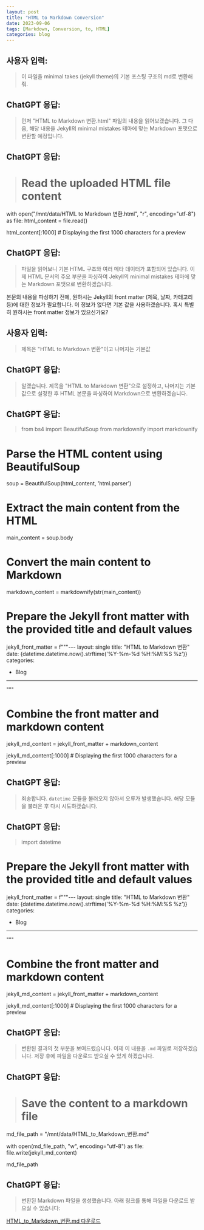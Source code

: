 ```yaml
---
layout: post
title: "HTML to Markdown Conversion"
date: 2023-09-06
tags: [Markdown, Conversion, to, HTML]
categories: blog
---
```


## 사용자 입력:
> 이 파일을 minimal takes (jekyll theme)의 기본 포스팅 구조의 md로 변환해줘.

## ChatGPT 응답:
> 먼저 "HTML to Markdown 변환.html" 파일의 내용을 읽어보겠습니다. 그 다음, 해당 내용을 Jekyll의 minimal mistakes 테마에 맞는 Markdown 포맷으로 변환할 예정입니다.

## ChatGPT 응답:
> # Read the uploaded HTML file content
with open("/mnt/data/HTML to Markdown 변환.html", "r", encoding="utf-8") as file:
    html_content = file.read()

html_content[:1000]  # Displaying the first 1000 characters for a preview

## ChatGPT 응답:
> 파일을 읽어보니 기본 HTML 구조와 여러 메타 데이터가 포함되어 있습니다. 이제 HTML 문서의 주요 부분을 파싱하여 Jekyll의 minimal mistakes 테마에 맞는 Markdown 포맷으로 변환하겠습니다.

본문의 내용을 파싱하기 전에, 원하시는 Jekyll의 front matter (제목, 날짜, 카테고리 등)에 대한 정보가 필요합니다. 이 정보가 없다면 기본 값을 사용하겠습니다. 혹시 특별히 원하시는 front matter 정보가 있으신가요?

## 사용자 입력:
> 제목은 "HTML to Markdown 변환"이고 나머지는 기본값

## ChatGPT 응답:
> 알겠습니다. 제목을 "HTML to Markdown 변환"으로 설정하고, 나머지는 기본값으로 설정한 후 HTML 본문을 파싱하여 Markdown으로 변환하겠습니다.

## ChatGPT 응답:
> from bs4 import BeautifulSoup
from markdownify import markdownify

# Parse the HTML content using BeautifulSoup
soup = BeautifulSoup(html_content, 'html.parser')

# Extract the main content from the HTML
main_content = soup.body

# Convert the main content to Markdown
markdown_content = markdownify(str(main_content))

# Prepare the Jekyll front matter with the provided title and default values
jekyll_front_matter = f"""---
layout: single
title: "HTML to Markdown 변환"
date: {datetime.datetime.now().strftime('%Y-%m-%d %H:%M:%S %z')}
categories:
  - Blog
---

"""

# Combine the front matter and markdown content
jekyll_md_content = jekyll_front_matter + markdown_content

jekyll_md_content[:1000]  # Displaying the first 1000 characters for a preview

## ChatGPT 응답:
> 죄송합니다. `datetime` 모듈을 불러오지 않아서 오류가 발생했습니다. 해당 모듈을 불러온 후 다시 시도하겠습니다.

## ChatGPT 응답:
> import datetime

# Prepare the Jekyll front matter with the provided title and default values
jekyll_front_matter = f"""---
layout: single
title: "HTML to Markdown 변환"
date: {datetime.datetime.now().strftime('%Y-%m-%d %H:%M:%S %z')}
categories:
  - Blog
---

"""

# Combine the front matter and markdown content
jekyll_md_content = jekyll_front_matter + markdown_content

jekyll_md_content[:1000]  # Displaying the first 1000 characters for a preview

## ChatGPT 응답:
> 변환된 결과의 첫 부분을 보여드렸습니다. 이제 이 내용을 `.md` 파일로 저장하겠습니다. 저장 후에 파일을 다운로드 받으실 수 있게 하겠습니다.

## ChatGPT 응답:
> # Save the content to a markdown file
md_file_path = "/mnt/data/HTML_to_Markdown_변환.md"

with open(md_file_path, "w", encoding="utf-8") as file:
    file.write(jekyll_md_content)

md_file_path

## ChatGPT 응답:
> 변환된 Markdown 파일을 생성했습니다. 아래 링크를 통해 파일을 다운로드 받으실 수 있습니다:

[HTML_to_Markdown_변환.md 다운로드](sandbox:/mnt/data/HTML_to_Markdown_변환.md)

